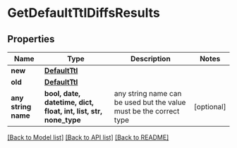 # GetDefaultTtlDiffsResults


## Properties
Name | Type | Description | Notes
------------ | ------------- | ------------- | -------------
**new** | [**DefaultTtl**](DefaultTtl.md) |  | 
**old** | [**DefaultTtl**](DefaultTtl.md) |  | 
**any string name** | **bool, date, datetime, dict, float, int, list, str, none_type** | any string name can be used but the value must be the correct type | [optional]

[[Back to Model list]](../README.md#documentation-for-models) [[Back to API list]](../README.md#documentation-for-api-endpoints) [[Back to README]](../README.md)


